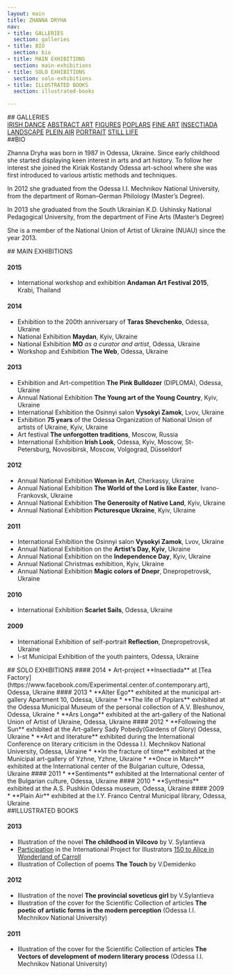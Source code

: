 ```yaml
---
layout: main
title: ZHANNA DRYHA
nav:
- title: GALLERIES
  section: galleries
- title: BIO
  section: bio
- title: MAIN EXHIBITIONS
  section: main-exhibitions
- title: SOLO EXHIBITIONS
  section: solo-exhibitions
- title: ILLUSTRATED BOOKS
  section: illustrated-books

---
```


  

<div class="section" id="galleries"/>
## GALLERIES

<div class="galleries">
<a href="gallery/irish-dance/" class="gallery">IRISH DANCE</a>
<a href="gallery/abstract-art/" class="gallery">ABSTRACT ART</a>
<a href="gallery/figures/" class="gallery">FIGURES</a>
<a href="gallery/poplars/" class="gallery">POPLARS</a>
<a href="gallery/fine-art/" class="gallery">FINE ART</a>
<a href="gallery/insectiada/" class="gallery">INSECTIADA</a>
<a href="gallery/landscape/" class="gallery">LANDSCAPE</a>
<a href="gallery/plein-air/" class="gallery">PLEIN AIR</a>
<a href="gallery/portrait/" class="gallery">PORTRAIT</a>
<a href="gallery/still-life/" class="gallery">STILL LIFE</a>
</div>

<div class="section" id="bio"/>
##BIO

Zhanna Dryha was born in 1987 in Odessa, Ukraine. Since early childhood she started displaying keen interest in arts and art history. To follow her interest she joined the Kiriak Kostandy Odessa art-school where she was first introduced to various artistic methods and techniques.

In 2012 she graduated from the Odessa I.I. Mechnikov National University, from the department of Roman–German Philology (Master’s Degree).

In 2013 she graduated from the South Ukrainian K.D. Ushinsky National Pedagogical University, from the department of Fine Arts (Master’s Degree)

She is a member of the National Union of Artist of Ukraine (NUAU) since the year 2013.


<div class="section" id="main-exhibitions"/>
## MAIN EXHIBITIONS

#### 2015
* International workshop and exhibition **Andaman Art Festival 2015**, Krabi, Thailand 
#### 2014
* Exhibition to the 200th anniversary of **Taras Shevchenko**, Odessa, Ukraine
* National Exhibition **Maydan**, Kyiv, Ukraine
* National Exhibition **MO** *as a curator and artist*, Odessa, Ukraine
* Workshop and Exhibition **The Web**, Odessa, Ukraine
#### 2013
* Exhibition and Art-competition **The Pink Bulldozer** (DIPLOMA), Odessa, Ukraine
* Annual National Exhibition **The Young art of the Young Country**, Kyiv, Ukraine
* International Exhibition the Osinnyi salon **Vysokyi Zamok**, Lvov, Ukraine
* Exhibition **75 years** of the Odessa Organization of National Union of artists of Ukraine, Kyiv, Ukraine
* Art festival **The unforgotten traditions**, Moscow, Russia
* International Exhibition **Irish Look**, Odessa, Kyiv, Moscow, St-Petersburg, Novosibirsk, Moscow, Volgograd, Düsseldorf
#### 2012
* Annual National Exhibition **Woman in Art**, Cherkassy, Ukraine
* Annual National Exhibition **The World of the Lord is like Easter**, Ivano-Frankovsk, Ukraine
* Annual National Exhibition **The Generosity of Native Land**, Kyiv, Ukraine
* Annual National Exhibition **Picturesque Ukraine**, Kyiv, Ukraine
#### 2011
* International Exhibition the Osinnyi salon **Vysokyi Zamok**, Lvov, Ukraine 
* Annual National Exhibition on the **Artist’s Day, Kyiv**, Ukraine
* Annual National Exhibition on the **Independence Day**, Kyiv, Ukraine
* Annual National Christmas exhibition, Kyiv, Ukraine
* Annual National Exhibition **Magic colors of Dnepr**, Dnepropetrovsk, Ukraine
#### 2010
* International Exhibition **Scarlet Sails**, Odessa, Ukraine
#### 2009 
* International Exhibition of self-portrait **Reflection**, Dnepropetrovsk, Ukraine
* I-st Municipal Exhibition of the youth painters, Odessa, Ukraine

<div class="section" id="solo-exhibitions"/>
## SOLO EXHIBITIONS
#### 2014
* Art-project **Insectiada** at [Tea Factory](https://www.facebook.com/Experimental.center.of.contemporary.art), Odessa, Ukraine
#### 2013 
* **Alter Ego** exhibited at the municipal art-gallery Apartment 10, Odessa, Ukraine
* **The life of Poplars** exhibited at the Odessa Municipal Museum of the personal collection of A.V. Bleshunov, Odessa, Ukraine
* **Ars Longa** exhibited at the art-gallery of the National Union of Artist of Ukraine, Odessa, Ukraine
#### 2012
* **Following the Sun** exhibited at the Art-gallery Sady Pobedy(Gardens of Glory) Odessa, Ukraine
* **Art and literature** exhibited during the International Conference on literary criticism in the Odessa I.I. Mechnikov National University, Odessa, Ukraine
* **In the fracture of time** exhibited at the Municipal art-gallery of Yzhne, Yzhne, Ukraine
* **Once in March** exhibited at the International center of the Bulgarian culture, Odessa, Ukraine
#### 2011
* **Sentiments** exhibited at the International center of the Bulgarian culture, Odessa, Ukraine
#### 2010
* **Synthesis** exhibited at the A.S. Pushkin Odessa museum, Odessa, Ukraine
#### 2009
* **Plain Air** exhibited at the I.Y. Franco Central Municipal library, Odessa, Ukraine

<div class="section" id="illustrated-books"/>
##ILLUSTRATED BOOKS

#### 2013
* Illustration of the novel **The childhood in Vilcovo** by V. Sylantieva
* [Participation](http://www.150alice.com/project/zhanna-dryha/) in the International Project for Illustrators [150 to Alice in Wonderland of Carroll](http://www.150alice.com/about/)
* Illustration of Collection of poems **The Touch** by V.Demidenko
#### 2012
* Illustration of the novel **The provincial soveticus  girl** by V.Sylantieva
* Illustration of the cover for the Scientific Collection of articles **The poetic of artistic forms in the modern perception** (Odessa I.I. Mechnikov National University)
#### 2011
* Illustration of the cover for the Scientific Collection of articles **The Vectors of development of modern literary process** (Odessa I.I. Mechnikov National University) 

